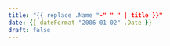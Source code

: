 ```yaml
---
title: "{{ replace .Name "-" " " | title }}"
date: {{ dateFormat "2006-01-02" .Date }}
draft: false
---
```


